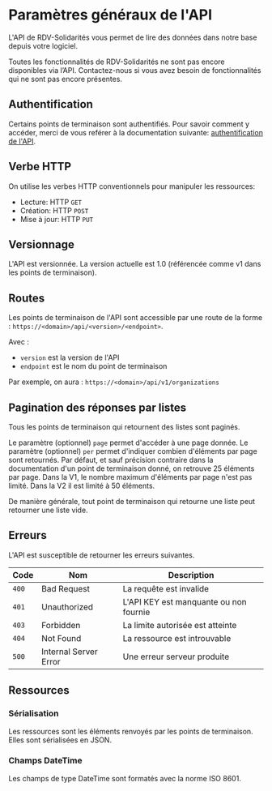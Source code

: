 # Paramètres généraux de l'API

L'API de RDV-Solidarités vous permet de lire des données dans notre base depuis votre logiciel.

Toutes les fonctionnalités de RDV-Solidarités ne sont pas encore disponibles via l’API. Contactez-nous si vous avez besoin de fonctionnalités qui ne sont pas encore présentes.

## Authentification

Certains points de terminaison sont authentifiés. Pour savoir comment y accéder, merci de vous reférer à la documentation suivante: [authentification de l'API](https://rdv-solidarites.gitbook.io/guides-pour-rdv-solidarites/tech/api-interconnexions-entrantes/authentification-and-permissions).

## Verbe HTTP

On utilise les verbes HTTP conventionnels pour manipuler les ressources:

- Lecture: HTTP `GET`
- Création: HTTP `POST`
- Mise à jour: HTTP `PUT`

## Versionnage

L'API est versionnée. La version actuelle est 1.0 (référencée comme v1 dans les points de terminaison).

## Routes

Les points de terminaison de l'API sont accessible par une route de la forme : `https://<domain>/api/<version>/<endpoint>`.

Avec :

- `version` est la version de l'API
- `endpoint` est le nom du point de terminaison

Par exemple, on aura : `https://<domain>/api/v1/organizations`

## Pagination des réponses par listes

Tous les points de terminaison qui retournent des listes sont paginés.

Le paramètre (optionnel) `page` permet d'accéder à une page donnée. Le paramètre (optionnel) `per` permet d'indiquer combien d'éléments par page sont retournés. Par défaut, et sauf précision contraire dans la documentation d'un point de terminaison donné, on retrouve 25 éléments par page. Dans la V1, le nombre maximum d'éléments par page n'est pas limité. Dans la V2 il est limité à 50 éléments.

De manière générale, tout point de terminaison qui retourne une liste peut retourner une liste vide.

## Erreurs

L'API est susceptible de retourner les erreurs suivantes.

| Code  | Nom                   | Description                            |
| ----  | --------              | --------                               |
| `400` | Bad Request           | La requête est invalide                |
| `401` | Unauthorized          | L'API KEY est manquante ou non fournie |
| `403` | Forbidden             | La limite autorisée est atteinte       |
| `404` | Not Found             | La ressource est introuvable           |
| `500` | Internal Server Error | Une erreur serveur produite            |

## Ressources

### Sérialisation

Les ressources sont les éléments renvoyés par les points de terminaison. Elles sont sérialisées en JSON.

### Champs DateTime

Les champs de type DateTime sont formatés avec la norme ISO 8601.
